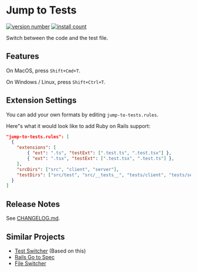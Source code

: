 # Jump to Tests

[![version number](https://vsmarketplacebadge.apphb.com/version-short/schmas.jump-to-tests.svg)](https://vsmarketplacebadge.apphb.com/version-short/schmas.jump-to-tests)
[![install count](https://vsmarketplacebadge.apphb.com/installs-short/schmas.jump-to-tests.svg)](https://marketplace.visualstudio.com/items?itemName=schmas.jump-to-tests)

<!-- [![build](https://github.com/schmas/vscode-jump-to-tests/workflows/build/badge.svg?branch=master)]() -->

Switch between the code and the test file.

## Features

On MacOS, press `Shift+Cmd+T`.

On Windows / Linux, press `Shift+Ctrl+T`.

<!-- The following formats are supported:

| framework               | application file       | unit test file          |
| ----------------------- | ---------------------- | ----------------------- |
| JavaScript / TypeScript | `*.js` †               | `__tests__/*.test.js`   |
| JavaScript / TypeScript | `*.js` †               | `test/*.test.js`        |
| JavaScript / TypeScript | `*.js` †               | `test/suite/*.test.js`  |
| JavaScript / TypeScript | `*.js` †               | `*.test.js`             |
| Python                  | `*.py`                 | `test/test_*.py`        |
| Python                  | `src/*/*.py`           | `test/*/test_*.py`      |
| Go                      | `*.go`                 | `*_test.go`             |
| Ruby on Rails 1-5       | `app/*/*.rb`           | `spec/*/*_spec.rb`      |
| Ruby on Rails 6+        | `app/*/*.rb`           | `test/*/*_test.rb`      |
| Ruby minitest           | `app/*.rb`             | `test/unit/*_test.rb`   |
| Ruby minitest           | `app/controllers/*.rb` | `test/integration/*.rb` |

† Also supports `.jsx`, `.ts`, `.tsx`. -->

## Extension Settings

You can add your own formats by editing `jump-to-tests.rules`.

Here"s what it would look like to add Ruby on Rails support:

```json
"jump-to-tests.rules": [
  {
    "extensions": [
        { "ext": ".ts", "testExt": [".test.ts", ".test.tsx"] },
        { "ext": ".tsx", "testExt": [".test.tsx", ".test.ts"] },
    ],
    "srcDirs": ["src", "client", "server"],
    "testDirs": ["src/test", "src/__tests__", "tests/client", "tests/server", "test", "__tests__"]
  }
]
```

## Release Notes

See [CHANGELOG.md](./CHANGELOG.md).

## Similar Projects

- [Test Switcher](https://github.com/bmalehorn/vscode-test-switcher) (Based on this)
- [Rails Go to Spec](https://marketplace.visualstudio.com/items?itemName=sporto.rails-go-to-spec)
- [File Switcher](https://marketplace.visualstudio.com/items?itemName=johnathanludwig.fileswitcher)

